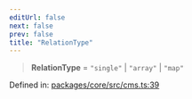 ```yaml
---
editUrl: false
next: false
prev: false
title: "RelationType"
---
```


> **RelationType** = `"single"` \| `"array"` \| `"map"`

Defined in: [packages/core/src/cms.ts:39](https://github.com/bitswired/foldcms/blob/f5268f9ab9ef080063daf132e858e3c5524b2050/packages/core/src/cms.ts#L39)
